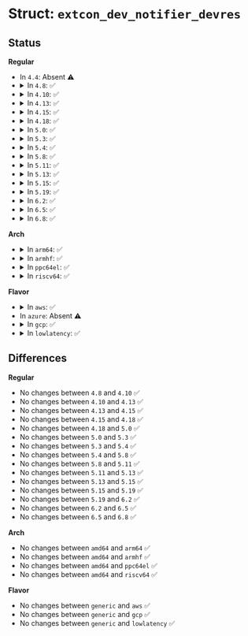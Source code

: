 # Struct: <code>extcon_dev_notifier_devres</code>

## Status
<b>Regular</b>
<ul>
<li>
In <code>4.4</code>: Absent ⚠️
</li>
<li>
<details>
<summary>In <code>4.8</code>: ✅</summary>

```c
struct extcon_dev_notifier_devres {
    struct extcon_dev *edev;
    unsigned int id;
    struct notifier_block *nb;
};
```
</details>
</li>
<li>
<details>
<summary>In <code>4.10</code>: ✅</summary>

```c
struct extcon_dev_notifier_devres {
    struct extcon_dev *edev;
    unsigned int id;
    struct notifier_block *nb;
};
```
</details>
</li>
<li>
<details>
<summary>In <code>4.13</code>: ✅</summary>

```c
struct extcon_dev_notifier_devres {
    struct extcon_dev *edev;
    unsigned int id;
    struct notifier_block *nb;
};
```
</details>
</li>
<li>
<details>
<summary>In <code>4.15</code>: ✅</summary>

```c
struct extcon_dev_notifier_devres {
    struct extcon_dev *edev;
    unsigned int id;
    struct notifier_block *nb;
};
```
</details>
</li>
<li>
<details>
<summary>In <code>4.18</code>: ✅</summary>

```c
struct extcon_dev_notifier_devres {
    struct extcon_dev *edev;
    unsigned int id;
    struct notifier_block *nb;
};
```
</details>
</li>
<li>
<details>
<summary>In <code>5.0</code>: ✅</summary>

```c
struct extcon_dev_notifier_devres {
    struct extcon_dev *edev;
    unsigned int id;
    struct notifier_block *nb;
};
```
</details>
</li>
<li>
<details>
<summary>In <code>5.3</code>: ✅</summary>

```c
struct extcon_dev_notifier_devres {
    struct extcon_dev *edev;
    unsigned int id;
    struct notifier_block *nb;
};
```
</details>
</li>
<li>
<details>
<summary>In <code>5.4</code>: ✅</summary>

```c
struct extcon_dev_notifier_devres {
    struct extcon_dev *edev;
    unsigned int id;
    struct notifier_block *nb;
};
```
</details>
</li>
<li>
<details>
<summary>In <code>5.8</code>: ✅</summary>

```c
struct extcon_dev_notifier_devres {
    struct extcon_dev *edev;
    unsigned int id;
    struct notifier_block *nb;
};
```
</details>
</li>
<li>
<details>
<summary>In <code>5.11</code>: ✅</summary>

```c
struct extcon_dev_notifier_devres {
    struct extcon_dev *edev;
    unsigned int id;
    struct notifier_block *nb;
};
```
</details>
</li>
<li>
<details>
<summary>In <code>5.13</code>: ✅</summary>

```c
struct extcon_dev_notifier_devres {
    struct extcon_dev *edev;
    unsigned int id;
    struct notifier_block *nb;
};
```
</details>
</li>
<li>
<details>
<summary>In <code>5.15</code>: ✅</summary>

```c
struct extcon_dev_notifier_devres {
    struct extcon_dev *edev;
    unsigned int id;
    struct notifier_block *nb;
};
```
</details>
</li>
<li>
<details>
<summary>In <code>5.19</code>: ✅</summary>

```c
struct extcon_dev_notifier_devres {
    struct extcon_dev *edev;
    unsigned int id;
    struct notifier_block *nb;
};
```
</details>
</li>
<li>
<details>
<summary>In <code>6.2</code>: ✅</summary>

```c
struct extcon_dev_notifier_devres {
    struct extcon_dev *edev;
    unsigned int id;
    struct notifier_block *nb;
};
```
</details>
</li>
<li>
<details>
<summary>In <code>6.5</code>: ✅</summary>

```c
struct extcon_dev_notifier_devres {
    struct extcon_dev *edev;
    unsigned int id;
    struct notifier_block *nb;
};
```
</details>
</li>
<li>
<details>
<summary>In <code>6.8</code>: ✅</summary>

```c
struct extcon_dev_notifier_devres {
    struct extcon_dev *edev;
    unsigned int id;
    struct notifier_block *nb;
};
```
</details>
</li>
</ul>
<b>Arch</b>
<ul>
<li>
<details>
<summary>In <code>arm64</code>: ✅</summary>

```c
struct extcon_dev_notifier_devres {
    struct extcon_dev *edev;
    unsigned int id;
    struct notifier_block *nb;
};
```
</details>
</li>
<li>
<details>
<summary>In <code>armhf</code>: ✅</summary>

```c
struct extcon_dev_notifier_devres {
    struct extcon_dev *edev;
    unsigned int id;
    struct notifier_block *nb;
};
```
</details>
</li>
<li>
<details>
<summary>In <code>ppc64el</code>: ✅</summary>

```c
struct extcon_dev_notifier_devres {
    struct extcon_dev *edev;
    unsigned int id;
    struct notifier_block *nb;
};
```
</details>
</li>
<li>
<details>
<summary>In <code>riscv64</code>: ✅</summary>

```c
struct extcon_dev_notifier_devres {
    struct extcon_dev *edev;
    unsigned int id;
    struct notifier_block *nb;
};
```
</details>
</li>
</ul>
<b>Flavor</b>
<ul>
<li>
<details>
<summary>In <code>aws</code>: ✅</summary>

```c
struct extcon_dev_notifier_devres {
    struct extcon_dev *edev;
    unsigned int id;
    struct notifier_block *nb;
};
```
</details>
</li>
<li>
In <code>azure</code>: Absent ⚠️
</li>
<li>
<details>
<summary>In <code>gcp</code>: ✅</summary>

```c
struct extcon_dev_notifier_devres {
    struct extcon_dev *edev;
    unsigned int id;
    struct notifier_block *nb;
};
```
</details>
</li>
<li>
<details>
<summary>In <code>lowlatency</code>: ✅</summary>

```c
struct extcon_dev_notifier_devres {
    struct extcon_dev *edev;
    unsigned int id;
    struct notifier_block *nb;
};
```
</details>
</li>
</ul>

## Differences
<b>Regular</b>
<ul>
<li>
No changes between <code>4.8</code> and <code>4.10</code> ✅
</li>
<li>
No changes between <code>4.10</code> and <code>4.13</code> ✅
</li>
<li>
No changes between <code>4.13</code> and <code>4.15</code> ✅
</li>
<li>
No changes between <code>4.15</code> and <code>4.18</code> ✅
</li>
<li>
No changes between <code>4.18</code> and <code>5.0</code> ✅
</li>
<li>
No changes between <code>5.0</code> and <code>5.3</code> ✅
</li>
<li>
No changes between <code>5.3</code> and <code>5.4</code> ✅
</li>
<li>
No changes between <code>5.4</code> and <code>5.8</code> ✅
</li>
<li>
No changes between <code>5.8</code> and <code>5.11</code> ✅
</li>
<li>
No changes between <code>5.11</code> and <code>5.13</code> ✅
</li>
<li>
No changes between <code>5.13</code> and <code>5.15</code> ✅
</li>
<li>
No changes between <code>5.15</code> and <code>5.19</code> ✅
</li>
<li>
No changes between <code>5.19</code> and <code>6.2</code> ✅
</li>
<li>
No changes between <code>6.2</code> and <code>6.5</code> ✅
</li>
<li>
No changes between <code>6.5</code> and <code>6.8</code> ✅
</li>
</ul>
<b>Arch</b>
<ul>
<li>
No changes between <code>amd64</code> and <code>arm64</code> ✅
</li>
<li>
No changes between <code>amd64</code> and <code>armhf</code> ✅
</li>
<li>
No changes between <code>amd64</code> and <code>ppc64el</code> ✅
</li>
<li>
No changes between <code>amd64</code> and <code>riscv64</code> ✅
</li>
</ul>
<b>Flavor</b>
<ul>
<li>
No changes between <code>generic</code> and <code>aws</code> ✅
</li>
<li>
No changes between <code>generic</code> and <code>gcp</code> ✅
</li>
<li>
No changes between <code>generic</code> and <code>lowlatency</code> ✅
</li>
</ul>
